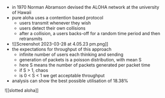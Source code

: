 - in 1970 Norman Abramson devised the ALOHA network at the university of Hawaii
- pure aloha uses a contention based protocol 
	- users transmit whenever they wish 
	- users detect their own collisions 
	- after a collision, a users backs-off for a random time period and then retransmits 
- ![[Screenshot 2023-03-28 at 4.05.23 pm.png]]
- the expectations for throughput of this approach 
	- infinite number of users each thinking and sending 
	- generation of packets is a poisson distribution, with mean S
	- here S means the number of packets generated per packet time 
	- if S > 1, chaos 
	- is 0 < S < 1 we get acceptable throughput 
- analysis can show the best possible utilisation of 18.38%

![[slotted aloha]]
